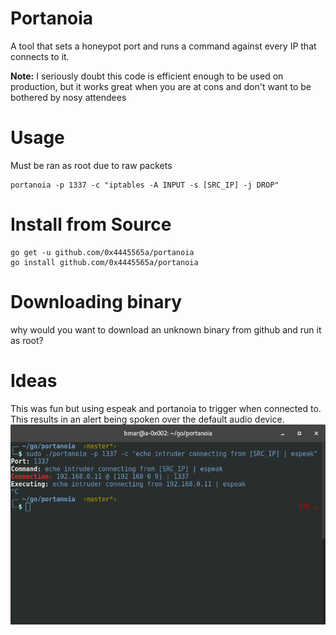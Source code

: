 # Portanoia
A tool that sets a honeypot port and runs a command against every IP that connects to it.

**Note:** I seriously doubt this code is efficient enough to be used on production, but it works great when you are at cons and don't want to be bothered by nosy attendees

# Usage
Must be ran as root due to raw packets
```
portanoia -p 1337 -c "iptables -A INPUT -s [SRC_IP] -j DROP"
```

# Install from Source
```
go get -u github.com/0x4445565a/portanoia
go install github.com/0x4445565a/portanoia
```

# Downloading binary
why would you want to download an unknown binary from github and run it as root?

# Ideas
This was fun but using espeak and portanoia to trigger when connected to.  This results in an alert being spoken over the default audio device.
![Espeak with portanoia in action](https://raw.githubusercontent.com/0x4445565A/portanoia/master/_portanoia.png)
